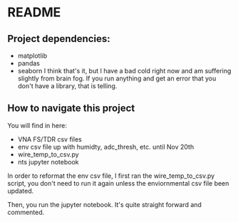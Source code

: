 # README

## Project dependencies:
- matplotlib
- pandas
- seaborn
I think that's it, but I have a bad cold right now and am suffering slightly from brain fog. If you run anything and get an error that you don't have a library, that is telling.

## How to navigate this project

You will find in here:
- VNA FS/TDR csv files
- env csv file up with humidty, adc_thresh, etc. until Nov 20th
- wire_temp_to_csv.py
- nts jupyter notebook

In order to reformat the env csv file, I first ran the wire_temp_to_csv.py script, you don't need to run it again unless the enviornmental csv file been updated.

Then, you run the jupyter notebook. It's quite straight forward and commented. 
